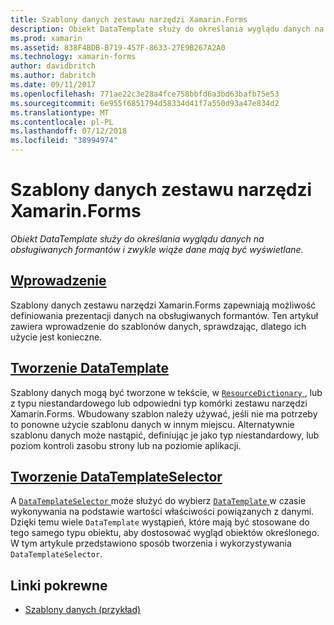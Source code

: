 ```yaml
---
title: Szablony danych zestawu narzędzi Xamarin.Forms
description: Obiekt DataTemplate służy do określania wyglądu danych na obsługiwanych formantów i zwykle wiąże dane mają być wyświetlane.
ms.prod: xamarin
ms.assetid: 838F4BDB-B719-457F-8633-27E9B267A2A0
ms.technology: xamarin-forms
author: davidbritch
ms.author: dabritch
ms.date: 09/11/2017
ms.openlocfilehash: 771ae22c3e28a4fce758bbfd6a3bd63bafb75e53
ms.sourcegitcommit: 6e955f6851794d58334d41f7a550d93a47e834d2
ms.translationtype: MT
ms.contentlocale: pl-PL
ms.lasthandoff: 07/12/2018
ms.locfileid: "38994974"
---
```

# <a name="xamarinforms-data-templates"></a>Szablony danych zestawu narzędzi Xamarin.Forms

_Obiekt DataTemplate służy do określania wyglądu danych na obsługiwanych formantów i zwykle wiąże dane mają być wyświetlane._

## <a name="introductionintroductionmd"></a>[Wprowadzenie](introduction.md)

Szablony danych zestawu narzędzi Xamarin.Forms zapewniają możliwość definiowania prezentacji danych na obsługiwanych formantów. Ten artykuł zawiera wprowadzenie do szablonów danych, sprawdzając, dlatego ich użycie jest konieczne.

## <a name="creating-a-datatemplatecreatingmd"></a>[Tworzenie DataTemplate](creating.md)

Szablony danych mogą być tworzone w tekście, w [ `ResourceDictionary` ](xref:Xamarin.Forms.ResourceDictionary), lub z typu niestandardowego lub odpowiedni typ komórki zestawu narzędzi Xamarin.Forms. Wbudowany szablon należy używać, jeśli nie ma potrzeby to ponowne użycie szablonu danych w innym miejscu. Alternatywnie szablonu danych może nastąpić, definiując je jako typ niestandardowy, lub poziom kontroli zasobu strony lub na poziomie aplikacji.

## <a name="creating-a-datatemplateselectorselectormd"></a>[Tworzenie DataTemplateSelector](selector.md)

A [ `DataTemplateSelector` ](xref:Xamarin.Forms.DataTemplateSelector) może służyć do wybierz [ `DataTemplate` ](xref:Xamarin.Forms.DataTemplate) w czasie wykonywania na podstawie wartości właściwości powiązanych z danymi. Dzięki temu wiele `DataTemplate` wystąpień, które mają być stosowane do tego samego typu obiektu, aby dostosować wygląd obiektów określonego. W tym artykule przedstawiono sposób tworzenia i wykorzystywania `DataTemplateSelector`.


## <a name="related-links"></a>Linki pokrewne

- [Szablony danych (przykład)](https://developer.xamarin.com/samples/xamarin-forms/templates/datatemplates/)
